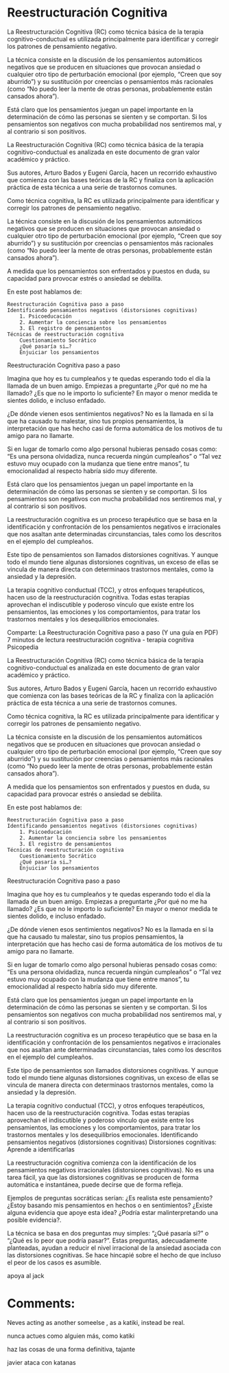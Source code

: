 # Reestructuración Cognitiva

La Reestructuración Cognitiva (RC) como técnica básica de la terapia cognitivo-conductual es utilizada principalmente para identificar y corregir los patrones de pensamiento negativo.

La técnica consiste en la discusión de los pensamientos automáticos negativos que se producen en situaciones que provocan ansiedad o cualquier otro tipo de perturbación emocional (por ejemplo, “Creen que soy aburrido”) y su sustitución por creencias o pensamientos más racionales (como “No puedo leer la mente de otras personas, probablemente están cansados ahora”).

Está claro que los pensamientos juegan un papel importante en la determinación de cómo las personas se sienten y se comportan. Si los pensamientos son negativos con mucha probabilidad nos sentiremos mal, y al contrario si son positivos.

La Reestructuración Cognitiva (RC) como técnica básica de la terapia cognitivo-conductual es analizada en este documento de gran valor académico y práctico.

Sus autores, Arturo Bados y Eugeni García, hacen un recorrido exhaustivo que comienza con las bases teóricas de la RC y finaliza con la aplicación práctica de esta técnica a una serie de trastornos comunes.

Como técnica cognitiva, la RC es utilizada principalmente para identificar y corregir los patrones de pensamiento negativo.

La técnica consiste en la discusión de los pensamientos automáticos negativos que se producen en situaciones que provocan ansiedad o cualquier otro tipo de perturbación emocional (por ejemplo, “Creen que soy aburrido”) y su sustitución por creencias o pensamientos más racionales (como “No puedo leer la mente de otras personas, probablemente están cansados ahora”).

A medida que los pensamientos son enfrentados y puestos en duda, su capacidad para provocar estrés o ansiedad se debilita.

En este post hablamos de:

    Reestructuración Cognitiva paso a paso
    Identificando pensamientos negativos (distorsiones cognitivas)
        1. Psicoeducación
        2. Aumentar la conciencia sobre los pensamientos
        3. El registro de pensamientos
    Técnicas de reestructuración cognitiva
        Cuestionamiento Socrático
        ¿Qué pasaría si…?
        Enjuiciar los pensamientos

Reestructuración Cognitiva paso a paso

Imagina que hoy es tu cumpleaños y te quedas esperando todo el día la llamada de un buen amigo. Empiezas a preguntarte ¿Por qué no me ha llamado? ¿Es que no le importo lo suficiente? En mayor o menor medida te sientes dolido, e incluso enfadado.

¿De dónde vienen esos sentimientos negativos? No es la llamada en sí la que ha causado tu malestar, sino tus propios pensamientos, la interpretación que has hecho casi de forma automática de los motivos de tu amigo para no llamarte.

Si en lugar de tomarlo como algo personal hubieras pensado cosas como: “Es una persona olvidadiza, nunca recuerda ningún cumpleaños” o “Tal vez estuvo muy ocupado con la mudanza que tiene entre manos”, tu emocionalidad al respecto habría sido muy diferente.

Está claro que los pensamientos juegan un papel importante en la determinación de cómo las personas se sienten y se comportan. Si los pensamientos son negativos con mucha probabilidad nos sentiremos mal, y al contrario si son positivos.

La reestructuración cognitiva es un proceso terapéutico que se basa en la identificación y confrontación de los pensamientos negativos e irracionales que nos asaltan ante determinadas circunstancias, tales como los descritos en el ejemplo del cumpleaños.

Este tipo de pensamientos son llamados distorsiones cognitivas. Y aunque todo el mundo tiene algunas distorsiones cognitivas, un exceso de ellas se vincula de manera directa con determinaos trastornos mentales, como la ansiedad y la depresión.

La terapia cognitivo conductual (TCC), y otros enfoques terapéuticos, hacen uso de la reestructuración cognitiva. Todas estas terapias aprovechan el indiscutible y poderoso vínculo que existe entre los pensamientos, las emociones y los comportamientos, para tratar los trastornos mentales y los desequilibrios emocionales.


Comparte:
La Reestructuración Cognitiva paso a paso (Y una guía en PDF)
7 minutos de lectura
reestructuración cognitiva - terapia cognitiva
Psicopedia

La Reestructuración Cognitiva (RC) como técnica básica de la terapia cognitivo-conductual es analizada en este documento de gran valor académico y práctico.

Sus autores, Arturo Bados y Eugeni García, hacen un recorrido exhaustivo que comienza con las bases teóricas de la RC y finaliza con la aplicación práctica de esta técnica a una serie de trastornos comunes.

Como técnica cognitiva, la RC es utilizada principalmente para identificar y corregir los patrones de pensamiento negativo.

La técnica consiste en la discusión de los pensamientos automáticos negativos que se producen en situaciones que provocan ansiedad o cualquier otro tipo de perturbación emocional (por ejemplo, “Creen que soy aburrido”) y su sustitución por creencias o pensamientos más racionales (como “No puedo leer la mente de otras personas, probablemente están cansados ahora”).

A medida que los pensamientos son enfrentados y puestos en duda, su capacidad para provocar estrés o ansiedad se debilita.

En este post hablamos de:

    Reestructuración Cognitiva paso a paso
    Identificando pensamientos negativos (distorsiones cognitivas)
        1. Psicoeducación
        2. Aumentar la conciencia sobre los pensamientos
        3. El registro de pensamientos
    Técnicas de reestructuración cognitiva
        Cuestionamiento Socrático
        ¿Qué pasaría si…?
        Enjuiciar los pensamientos

Reestructuración Cognitiva paso a paso

Imagina que hoy es tu cumpleaños y te quedas esperando todo el día la llamada de un buen amigo. Empiezas a preguntarte ¿Por qué no me ha llamado? ¿Es que no le importo lo suficiente? En mayor o menor medida te sientes dolido, e incluso enfadado.

¿De dónde vienen esos sentimientos negativos? No es la llamada en sí la que ha causado tu malestar, sino tus propios pensamientos, la interpretación que has hecho casi de forma automática de los motivos de tu amigo para no llamarte.

Si en lugar de tomarlo como algo personal hubieras pensado cosas como: “Es una persona olvidadiza, nunca recuerda ningún cumpleaños” o “Tal vez estuvo muy ocupado con la mudanza que tiene entre manos”, tu emocionalidad al respecto habría sido muy diferente.

Está claro que los pensamientos juegan un papel importante en la determinación de cómo las personas se sienten y se comportan. Si los pensamientos son negativos con mucha probabilidad nos sentiremos mal, y al contrario si son positivos.

La reestructuración cognitiva es un proceso terapéutico que se basa en la identificación y confrontación de los pensamientos negativos e irracionales que nos asaltan ante determinadas circunstancias, tales como los descritos en el ejemplo del cumpleaños.

Este tipo de pensamientos son llamados distorsiones cognitivas. Y aunque todo el mundo tiene algunas distorsiones cognitivas, un exceso de ellas se vincula de manera directa con determinaos trastornos mentales, como la ansiedad y la depresión.

La terapia cognitivo conductual (TCC), y otros enfoques terapéuticos, hacen uso de la reestructuración cognitiva. Todas estas terapias aprovechan el indiscutible y poderoso vínculo que existe entre los pensamientos, las emociones y los comportamientos, para tratar los trastornos mentales y los desequilibrios emocionales.
Identificando pensamientos negativos (distorsiones cognitivas)
Distorsiones cognitivas: Aprende a identificarlas

La reestructuración cognitiva comienza con la identificación de los pensamientos negativos irracionales (distorsiones cognitivas). No es una tarea fácil, ya que las distorsiones cognitivas se producen de forma automática e instantánea, puede decirse que de forma refleja.


Ejemplos de preguntas socráticas serían: ¿Es realista este pensamiento? ¿Estoy basando mis pensamientos en hechos o en sentimientos? ¿Existe alguna evidencia que apoye esta idea? ¿Podría estar malinterpretando una posible evidencia?.

La técnica se basa en dos preguntas muy simples: “¿Qué pasaría si?” o “¿Qué es lo peor que podría pasar?”. Estas preguntas, adecuadamente planteadas, ayudan a reducir el nivel irracional de la ansiedad asociada con las distorsiones cognitivas. Se hace hincapié sobre el hecho de que incluso el peor de los casos es asumible.

apoya al jack

# Comments:

Neves acting as another someelse , as a katiki, instead be real.

nunca actues como alguien más, como katiki

haz las cosas de una forma definitiva, tajante

javier ataca con katanas
